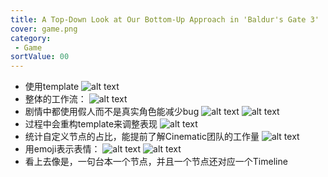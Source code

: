 ```yaml
---
title: A Top-Down Look at Our Bottom-Up Approach in 'Baldur's Gate 3'
cover: game.png
category:
 - Game
sortValue: 00
---
```


- 使用template
![alt text](image-2.png)
- 整体的工作流：
![alt text](image-3.png)
- 剧情中都使用假人而不是真实角色能减少bug
![alt text](image-6.png)
![alt text](image-7.png)
- 过程中会重构template来调整表现
![alt text](image-5.png)
- 统计自定义节点的占比，能提前了解Cinematic团队的工作量
![alt text](image-8.png)
- 用emoji表示表情：
![alt text](image-9.png)
![alt text](image-10.png)
- 看上去像是，一句台本一个节点，并且一个节点还对应一个Timeline
